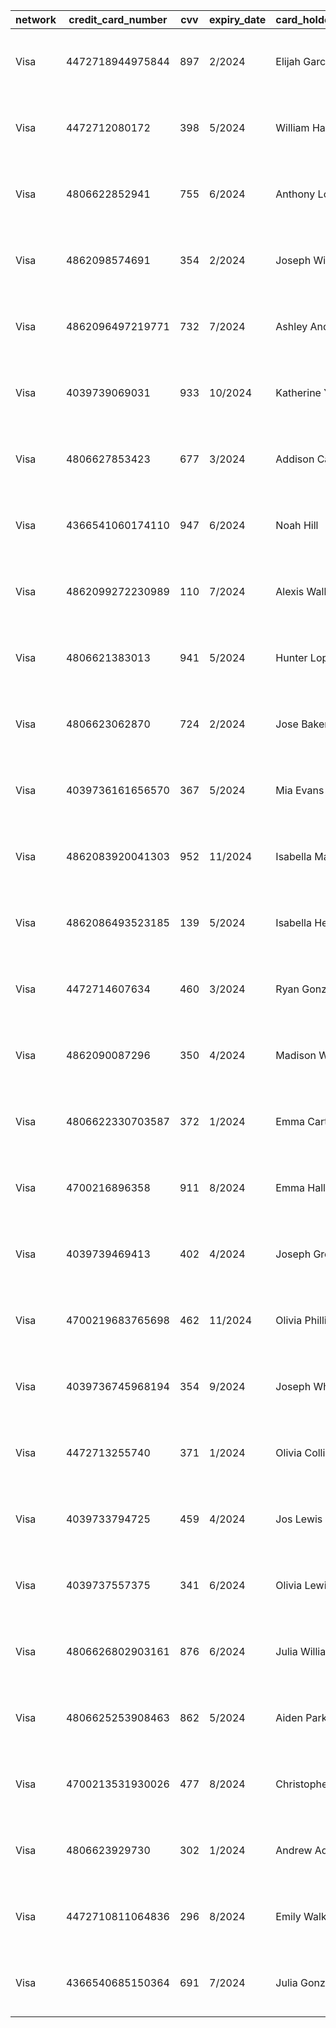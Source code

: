 <table><thead><tr><th class="string">network</th><th class="string">credit_card_number</th><th class="string">cvv</th><th class="string">expiry_date</th><th class="string">card_holder_name</th><th class="string">bank_name</th><th class="string">pin</th><th class="string">card_holder_address</th><th class="string">card_current_balance</th><th class="undefined">validation</th></tr></thead><tbody><tr><td class="string">Visa</td><td class="string">4472718944975844</td><td class="string">897</td><td class="string">2/2024</td><td class="string">Elijah Garcia</td><td class="string">Indiana University C.u., United States Of America</td><td class="string">5982</td><td class="string">Address:
Atlantic Avenue, United States Of America</td><td class="string">$ 2000</td><td class="undefined"></td></tr><tr><td class="string">Visa</td><td class="string">4472712080172</td><td class="string">398</td><td class="string">5/2024</td><td class="string">William Harris</td><td class="string">Indiana University C.u., United States Of America</td><td class="string">1500</td><td class="string">Address:
Jefferson Avenue, United States Of America</td><td class="string">$ 2000</td><td class="string">https://dnschecker.org/credit-card-validator.php?ccn=4472712080172</td></tr><tr><td class="string">Visa</td><td class="string">4806622852941</td><td class="string">755</td><td class="string">6/2024</td><td class="string">Anthony Lopez</td><td class="string">Indiana University C.u., United States Of America</td><td class="string">6108</td><td class="string">Address:
Franklin Court, United States Of America</td><td class="string">$ 2000</td><td class="string">https://dnschecker.org/credit-card-validator.php?ccn=4806622852941</td></tr><tr><td class="string">Visa</td><td class="string">4862098574691</td><td class="string">354</td><td class="string">2/2024</td><td class="string">Joseph Williams</td><td class="string">Indiana University C.u., United States Of America</td><td class="string">1406</td><td class="string">Address:
Olive Street, United States Of America</td><td class="string">$ 2000</td><td class="string">https://dnschecker.org/credit-card-validator.php?ccn=4862098574691</td></tr><tr><td class="string">Visa</td><td class="string">4862096497219771</td><td class="string">732</td><td class="string">7/2024</td><td class="string">Ashley Anderson</td><td class="string">Indiana University C.u., United States Of America</td><td class="string">8761</td><td class="string">Address:
Laurel Lane, United States Of America</td><td class="string">$ 2000</td><td class="string">https://dnschecker.org/credit-card-validator.php?ccn=4862096497219771</td></tr><tr><td class="string">Visa</td><td class="string">4039739069031</td><td class="string">933</td><td class="string">10/2024</td><td class="string">Katherine Young</td><td class="string">Indiana University C.u., United States Of America</td><td class="string">6309</td><td class="string">Address:
Town Side, United States Of America</td><td class="string">$ 2000</td><td class="string">https://dnschecker.org/credit-card-validator.php?ccn=4039739069031</td></tr><tr><td class="string">Visa</td><td class="string">4806627853423</td><td class="string">677</td><td class="string">3/2024</td><td class="string">Addison Carter</td><td class="string">Indiana University C.u., United States Of America</td><td class="string">1131</td><td class="string">Address:
Woodland Drive, United States Of America</td><td class="string">$ 2000</td><td class="string">https://dnschecker.org/credit-card-validator.php?ccn=4806627853423</td></tr><tr><td class="string">Visa</td><td class="string">4366541060174110</td><td class="string">947</td><td class="string">6/2024</td><td class="string">Noah Hill</td><td class="string">Indiana University C.u., United States Of America</td><td class="string">6966</td><td class="string">Address:
Madison Avenue, United States Of America</td><td class="string">$ 2000</td><td class="string">https://dnschecker.org/credit-card-validator.php?ccn=4366541060174110</td></tr><tr><td class="string">Visa</td><td class="string">4862099272230989</td><td class="string">110</td><td class="string">7/2024</td><td class="string">Alexis Walker</td><td class="string">Indiana University C.u., United States Of America</td><td class="string">2959</td><td class="string">Address:
Orchard Avenue, United States Of America</td><td class="string">$ 2000</td><td class="string">https://dnschecker.org/credit-card-validator.php?ccn=4862099272230989</td></tr><tr><td class="string">Visa</td><td class="string">4806621383013</td><td class="string">941</td><td class="string">5/2024</td><td class="string">Hunter Lopez</td><td class="string">Indiana University C.u., United States Of America</td><td class="string">3438</td><td class="string">Address:
Forest Street, United States Of America</td><td class="string">$ 2000</td><td class="string">https://dnschecker.org/credit-card-validator.php?ccn=4806621383013</td></tr><tr><td class="string">Visa</td><td class="string">4806623062870</td><td class="string">724</td><td class="string">2/2024</td><td class="string">Jose Baker</td><td class="string">Indiana University C.u., United States Of America</td><td class="string">5822</td><td class="string">Address:
Main Street, United States Of America</td><td class="string">$ 2000</td><td class="string">https://dnschecker.org/credit-card-validator.php?ccn=4806623062870</td></tr><tr><td class="string">Visa</td><td class="string">4039736161656570</td><td class="string">367</td><td class="string">5/2024</td><td class="string">Mia Evans</td><td class="string">Indiana University C.u., United States Of America</td><td class="string">3169</td><td class="string">Address:
Main Street, United States Of America</td><td class="string">$ 2000</td><td class="string">https://dnschecker.org/credit-card-validator.php?ccn=4039736161656570</td></tr><tr><td class="string">Visa</td><td class="string">4862083920041303</td><td class="string">952</td><td class="string">11/2024</td><td class="string">Isabella Martinez</td><td class="string">Indiana University C.u., United States Of America</td><td class="string">8079</td><td class="string">Address:
Forest Street, United States Of America</td><td class="string">$ 2000</td><td class="string">https://dnschecker.org/credit-card-validator.php?ccn=4862083920041303</td></tr><tr><td class="string">Visa</td><td class="string">4862086493523185</td><td class="string">139</td><td class="string">5/2024</td><td class="string">Isabella Hernandez</td><td class="string">Indiana University C.u., United States Of America</td><td class="string">6345</td><td class="string">Address:
Summit Avenue, United States Of America</td><td class="string">$ 2000</td><td class="string">https://dnschecker.org/credit-card-validator.php?ccn=4862086493523185</td></tr><tr><td class="string">Visa</td><td class="string">4472714607634</td><td class="string">460</td><td class="string">3/2024</td><td class="string">Ryan Gonzalez</td><td class="string">Indiana University C.u., United States Of America</td><td class="string">4687</td><td class="string">Address:
Andover Court, United States Of America</td><td class="string">$ 2000</td><td class="string">https://dnschecker.org/credit-card-validator.php?ccn=4472714607634</td></tr><tr><td class="string">Visa</td><td class="string">4862090087296</td><td class="string">350</td><td class="string">4/2024</td><td class="string">Madison Wilson</td><td class="string">Indiana University C.u., United States Of America</td><td class="string">3279</td><td class="string">Address:
Front Street North, United States Of America</td><td class="string">$ 2000</td><td class="string">https://dnschecker.org/credit-card-validator.php?ccn=4862090087296</td></tr><tr><td class="string">Visa</td><td class="string">4806622330703587</td><td class="string">372</td><td class="string">1/2024</td><td class="string">Emma Carter</td><td class="string">Indiana University C.u., United States Of America</td><td class="string">4243</td><td class="string">Address:
Charles Street, United States Of America</td><td class="string">$ 2000</td><td class="string">https://dnschecker.org/credit-card-validator.php?ccn=4806622330703587</td></tr><tr><td class="string">Visa</td><td class="string">4700216896358</td><td class="string">911</td><td class="string">8/2024</td><td class="string">Emma Hall</td><td class="string">Indiana University C.u., United States Of America</td><td class="string">7552</td><td class="string">Address:
Andover Court, United States Of America</td><td class="string">$ 2000</td><td class="string">https://dnschecker.org/credit-card-validator.php?ccn=4700216896358</td></tr><tr><td class="string">Visa</td><td class="string">4039739469413</td><td class="string">402</td><td class="string">4/2024</td><td class="string">Joseph Green</td><td class="string">Indiana University C.u., United States Of America</td><td class="string">5225</td><td class="string">Address:
Essex Court, United States Of America</td><td class="string">$ 2000</td><td class="string">https://dnschecker.org/credit-card-validator.php?ccn=4039739469413</td></tr><tr><td class="string">Visa</td><td class="string">4700219683765698</td><td class="string">462</td><td class="string">11/2024</td><td class="string">Olivia Phillips</td><td class="string">Indiana University C.u., United States Of America</td><td class="string">1079</td><td class="string">Address:
Warren Avenue, United States Of America</td><td class="string">$ 2000</td><td class="string">https://dnschecker.org/credit-card-validator.php?ccn=4700219683765698</td></tr><tr><td class="string">Visa</td><td class="string">4039736745968194</td><td class="string">354</td><td class="string">9/2024</td><td class="string">Joseph White</td><td class="string">Indiana University C.u., United States Of America</td><td class="string">3908</td><td class="string">Address:
Town Side, United States Of America</td><td class="string">$ 2000</td><td class="string">https://dnschecker.org/credit-card-validator.php?ccn=4039736745968194</td></tr><tr><td class="string">Visa</td><td class="string">4472713255740</td><td class="string">371</td><td class="string">1/2024</td><td class="string">Olivia Collins</td><td class="string">Indiana University C.u., United States Of America</td><td class="string">1630</td><td class="string">Address:
King Street, United States Of America</td><td class="string">$ 2000</td><td class="string">https://dnschecker.org/credit-card-validator.php?ccn=4472713255740</td></tr><tr><td class="string">Visa</td><td class="string">4039733794725</td><td class="string">459</td><td class="string">4/2024</td><td class="string">Jos Lewis</td><td class="string">Indiana University C.u., United States Of America</td><td class="string">3075</td><td class="string">Address:
Heather Lane, United States Of America</td><td class="string">$ 2000</td><td class="string">https://dnschecker.org/credit-card-validator.php?ccn=4039733794725</td></tr><tr><td class="string">Visa</td><td class="string">4039737557375</td><td class="string">341</td><td class="string">6/2024</td><td class="string">Olivia Lewis</td><td class="string">Indiana University C.u., United States Of America</td><td class="string">3902</td><td class="string">Address:
Franklin Avenue, United States Of America</td><td class="string">$ 2000</td><td class="string">https://dnschecker.org/credit-card-validator.php?ccn=4039737557375</td></tr><tr><td class="string">Visa</td><td class="string">4806626802903161</td><td class="string">876</td><td class="string">6/2024</td><td class="string">Julia Williams</td><td class="string">Indiana University C.u., United States Of America</td><td class="string">5761</td><td class="string">Address:
Willow Avenue, United States Of America</td><td class="string">$ 2000</td><td class="string">https://dnschecker.org/credit-card-validator.php?ccn=4806626802903161</td></tr><tr><td class="string">Visa</td><td class="string">4806625253908463</td><td class="string">862</td><td class="string">5/2024</td><td class="string">Aiden Parker</td><td class="string">Indiana University C.u., United States Of America</td><td class="string">3797</td><td class="string">Address:
Garfield Avenue, United States Of America</td><td class="string">$ 2000</td><td class="string">https://dnschecker.org/credit-card-validator.php?ccn=4806625253908463</td></tr><tr><td class="string">Visa</td><td class="string">4700213531930026</td><td class="string">477</td><td class="string">8/2024</td><td class="string">Christopher Taylor</td><td class="string">Indiana University C.u., United States Of America</td><td class="string">7584</td><td class="string">Address:
Franklin Court, United States Of America</td><td class="string">$ 2000</td><td class="string">https://dnschecker.org/credit-card-validator.php?ccn=4700213531930026</td></tr><tr><td class="string">Visa</td><td class="string">4806623929730</td><td class="string">302</td><td class="string">1/2024</td><td class="string">Andrew Adams</td><td class="string">Indiana University C.u., United States Of America</td><td class="string">4675</td><td class="string">Address:
Garfield Avenue, United States Of America</td><td class="string">$ 2000</td><td class="string">https://dnschecker.org/credit-card-validator.php?ccn=4806623929730</td></tr><tr><td class="string">Visa</td><td class="string">4472710811064836</td><td class="string">296</td><td class="string">8/2024</td><td class="string">Emily Walker</td><td class="string">Indiana University C.u., United States Of America</td><td class="string">5079</td><td class="string">Address:
Hanover Court, United States Of America</td><td class="string">$ 2000</td><td class="string">https://dnschecker.org/credit-card-validator.php?ccn=4472710811064836</td></tr><tr><td class="string">Visa</td><td class="string">4366540685150364</td><td class="string">691</td><td class="string">7/2024</td><td class="string">Julia Gonzalez</td><td class="string">Indiana University C.u., United States Of America</td><td class="string">3926</td><td class="string">Address:
Laurel Lane, United States Of America</td><td class="string">$ 2000</td><td class="string">https://dnschecker.org/credit-card-validator.php?ccn=4366540685150364</td></tr></tbody></table>
